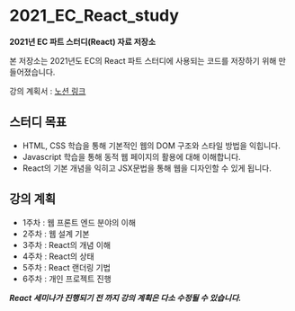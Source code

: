 # 2021_EC_React_study

**2021년 EC 파트 스터디(React) 자료 저장소**

본 저장소는 2021년도 EC의 React 파트 스터디에 사용되는 코드를 저장하기 위해 만들어졌습니다.

강의 계획서 : [노션 링크](https://www.notion.so/21-EC-React-Part-study-e588daf9728a4cfb98a8e7daaca1a048)

## 스터디 목표

- HTML, CSS 학습을 통해 기본적인 웹의 DOM 구조와 스타일 방법을 익힙니다.
- Javascript 학습을 통해 동적 웹 페이지의 활용에 대해 이해합니다.
- React의 기본 개념을 익히고 JSX문법을 통해 웹을 디자인할 수 있게 됩니다.

## 강의 계획

- 1주차 : 웹 프론트 엔드 분야의 이해
- 2주차 : 웹 설계 기본
- 3주차 : React의 개념 이해
- 4주차 : React의 상태
- 5주차 : React 랜더링 기법
- 6주차 : 개인 프로젝트 진행

**_React 세미나가 진행되기 전 까지 강의 계획은 다소 수정될 수 있습니다._**
